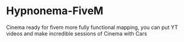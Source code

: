 # Hypnonema-FiveM
Cinema ready for fivem more fully functional mapping, you can put YT videos and make incredible sessions of Cinema with Cars
